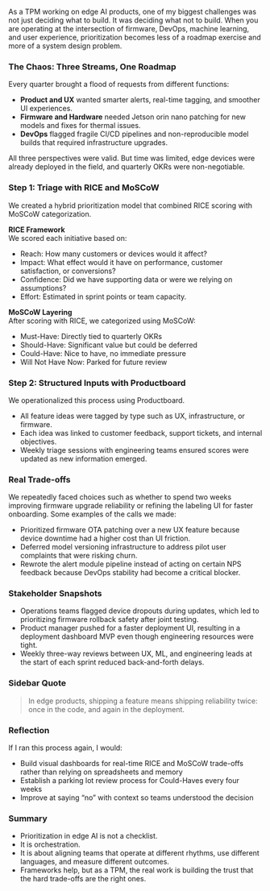 As a TPM working on edge AI products, one of my biggest challenges was not just deciding what to build. It was deciding what not to build. When you are operating at the intersection of firmware, DevOps, machine learning, and user experience, prioritization becomes less of a roadmap exercise and more of a system design problem.

### The Chaos: Three Streams, One Roadmap

Every quarter brought a flood of requests from different functions:
- **Product and UX** wanted smarter alerts, real-time tagging, and smoother UI experiences.  
- **Firmware and Hardware** needed Jetson orin nano patching for new models and fixes for thermal issues.  
- **DevOps** flagged fragile CI/CD pipelines and non-reproducible model builds that required infrastructure upgrades.

All three perspectives were valid. But time was limited, edge devices were already deployed in the field, and quarterly OKRs were non-negotiable.

### Step 1: Triage with RICE and MoSCoW

We created a hybrid prioritization model that combined RICE scoring with MoSCoW categorization.

**RICE Framework**  
We scored each initiative based on:  
- Reach: How many customers or devices would it affect?  
- Impact: What effect would it have on performance, customer satisfaction, or conversions?  
- Confidence: Did we have supporting data or were we relying on assumptions?  
- Effort: Estimated in sprint points or team capacity.

**MoSCoW Layering**  
After scoring with RICE, we categorized using MoSCoW:  
- Must-Have: Directly tied to quarterly OKRs  
- Should-Have: Significant value but could be deferred  
- Could-Have: Nice to have, no immediate pressure  
- Will Not Have Now: Parked for future review

### Step 2: Structured Inputs with Productboard

We operationalized this process using Productboard.
- All feature ideas were tagged by type such as UX, infrastructure, or firmware.  
- Each idea was linked to customer feedback, support tickets, and internal objectives.  
- Weekly triage sessions with engineering teams ensured scores were updated as new information emerged.

### Real Trade-offs

We repeatedly faced choices such as whether to spend two weeks improving firmware upgrade reliability or refining the labeling UI for faster onboarding.
Some examples of the calls we made:

- Prioritized firmware OTA patching over a new UX feature because device downtime had a higher cost than UI friction.  
- Deferred model versioning infrastructure to address pilot user complaints that were risking churn.  
- Rewrote the alert module pipeline instead of acting on certain NPS feedback because DevOps stability had become a critical blocker.

### Stakeholder Snapshots

- Operations teams flagged device dropouts during updates, which led to prioritizing firmware rollback safety after joint testing.  
- Product manager pushed for a faster deployment UI, resulting in a deployment dashboard MVP even though engineering resources were tight.  
- Weekly three-way reviews between UX, ML, and engineering leads at the start of each sprint reduced back-and-forth delays.

### Sidebar Quote

> In edge products, shipping a feature means shipping reliability twice: once in the code, and again in the deployment.

### Reflection

If I ran this process again, I would:

- Build visual dashboards for real-time RICE and MoSCoW trade-offs rather than relying on spreadsheets and memory  
- Establish a parking lot review process for Could-Haves every four weeks  
- Improve at saying “no” with context so teams understood the decision

### Summary

- Prioritization in edge AI is not a checklist. 
- It is orchestration. 
- It is about aligning teams that operate at different rhythms, use 
different languages, and measure different outcomes. 
- Frameworks help, but as a TPM, the real work is building the trust that the hard trade-offs are the right ones.
